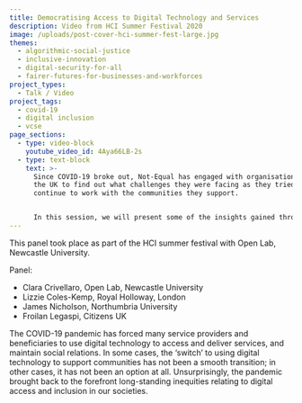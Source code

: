 ```yaml
---
title: Democratising Access to Digital Technology and Services
description: Video from HCI Summer Festival 2020
image: /uploads/post-cover-hci-summer-fest-large.jpg
themes:
  - algorithmic-social-justice
  - inclusive-innovation
  - digital-security-for-all
  - fairer-futures-for-businesses-and-workforces
project_types:
  - Talk / Video
project_tags:
  - covid-19
  - digital inclusion
  - vcse
page_sections:
  - type: video-block
    youtube_video_id: 4Aya66LB-2s
  - type: text-block
    text: >-
      Since COVID-19 broke out, Not-Equal has engaged with organisations across
      the UK to find out what challenges they were facing as they tried to
      continue to work with the communities they support. 


      In this session, we will present some of the insights gained through these conversations and our panelist will offer some ideas for ways we can work towards a democratisation of access to digital technologies and services that safeguards people and their needs. We will then open the floor for discussion.
---
```

This panel took place as part of the HCI summer festival with Open Lab, Newcastle University.

P﻿anel:

* Clara Crivellaro, Open Lab, Newcastle University
* Lizzie Coles-Kemp, Royal Holloway, London
* James Nicholson, Northumbria University
* Froilan Legaspi, Citizens UK

The COVID-19 pandemic has forced many service providers and beneficiaries to use digital technology to access and deliver services, and maintain social relations. In some cases, the ‘switch’ to using digital technology to support communities has not been a smooth transition; in other cases, it has not been an option at all. Unsurprisingly, the pandemic brought back to the forefront long-standing inequities relating to digital access and inclusion in our societies.